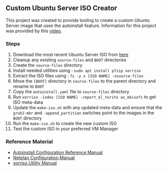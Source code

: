 ## Custom Ubuntu Server ISO Creator
This project was created to provide tooling to create a custom Ubuntu Server image that uses the autoinstall feature. Information for this project was provided by this [video](https://www.youtube.com/watch?v=ibvxiybT96M&t=43s).

### Steps
1. Download the most recent Ubuntu Server ISO from [here](https://ubuntu.com/download/server)
2. Cleanup any existing `source-files` and `BOOT` directories
3. Create the `source-files` directory
4. Install needed utilities using : `sudo apt install p7zip xorriso`
5. Extract the ISO files using : `7z -y x [ISO NAME] -osource-files`
6. Move the `[BOOT]` directory in `source-files` to the parent directory and rename to `BOOT`
7. Copy the `autoinstall.yaml` file to `source-files` directory
8. Run `xorriso -indev [ISO NAME] -report_el_torito as_mkisofs` to get ISO meta-data
9. Update the `make-iso.sh` with any updated meta-data and ensure that the `grub2-mbr` and `-append_partition` switches point to the images in the `BOOT` directory
10. Run the `make-iso.sh` to create the new custom ISO
11. Test the custom ISO in your preferred VM Manager

### Reference Material
- [Autoinstall Configuration Reference Manual](https://canonical-subiquity.readthedocs-hosted.com/en/latest/reference/autoinstall-reference.html)
- [Netplan Configuration Manual](https://netplan.readthedocs.io/en/latest/netplan-yaml/)
- [xorriso Utility Manual](https://www.gnu.org/software/xorriso/man_1_xorriso.html)